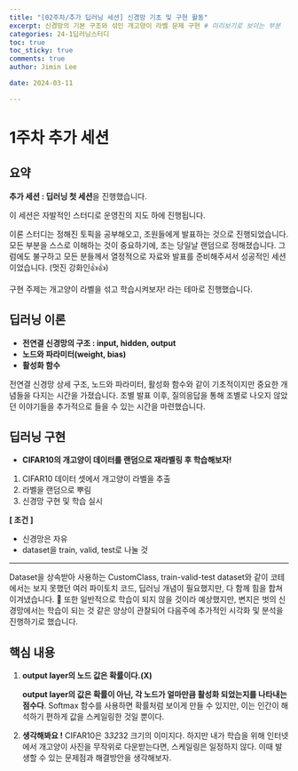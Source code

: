 ```yaml
---
title: "[02주차/추가 딥러닝 세션] 신경망 기초 및 구현 활동"
excerpt: 신경망의 기본 구조와 섞인 개고양이 라벨 문제 구현 # 미리보기로 보이는 부분
categories: 24-1딥러닝스터디
toc: true
toc_sticky: true
comments: true
author: Jimin Lee

date: 2024-03-11

---
```

# 1주차 추가 세션

## 요약

**추가 세션 : 딥러닝 첫 세션**을 진행했습니다. 

이 세션은 자발적인 스터디로 운영진의 지도 하에 진행됩니다. 

이론 스터디는 정해진 토픽을 공부해오고, 조원들에게 발표하는 것으로 진행되었습니다. 모든 부분을 스스로 이해하는 것이 중요하기에, 조는 당일날 랜덤으로 정해졌습니다. 그럼에도 불구하고 모든 분들께서 열정적으로 자료와 발표를 준비해주셔서 성공적인 세션이었습니다. (멋진 강화인👍👍) 

구현 주제는 개고양이 라벨을 섞고 학습시켜보자! 라는 테마로 진행했습니다. 

## 딥러닝 이론

- **전연결 신경망의 구조 : input, hidden, output**
- **노드와 파라미터(weight, bias)**
- **활성화 함수**

전연결 신경망 상세 구조, 노드와 파라미터, 활성화 함수와 같이 기초적이지만 중요한 개념들을 다지는 시간을 가졌습니다. 조별 발표 이후, 질의응답을 통해 조별로 나오지 않았던 이야기들을 추가적으로 들을 수 있는 시간을 마련했습니다. 

## 딥러닝 구현

- **CIFAR10의 개고양이 데이터를 랜덤으로 재라벨링 후 학습해보자!**
1. CIFAR10 데이터 셋에서 개고양이 라벨을 추출
2. 라벨을 랜덤으로 뿌림 
3. 신경망 구현 및 학습 실시 

**[ 조건 ]**

- 신경망은 자유
- dataset을 train, valid, test로 나눌 것

---

Dataset을 상속받아 사용하는 CustomClass, train-valid-test dataset와 같이 코테에서는 보지 못했던 여러 파이토치 코드, 딥러닝 개념이 필요했지만, 다 함께 힘을 합쳐 이겨냈습니다. 🙌 또한 일반적으로 학습이 되지 않을 것이라 예상했지만, 변지은 벗의 신경망에서는 학습이 되는 것 같은 양상이 관찰되어 다음주에 추가적인 시각화 및 분석을 진행하기로 했습니다. 

## 핵심 내용

1. **output layer의 노드 값은 확률이다.(X)**
    
    **output layer의 값은 확률이 아닌, 각 노드가 얼마만큼 활성화 되었는지를 나타내는 점수다**. Softmax 함수를 사용하면 확률처럼 보이게 만들 수 있지만, 이는 인간이 해석하기 편하게 값을 스케일링한 것일 뿐이다. 
    
2. **생각해봐요 !** 
CIFAR10은 3*32*32 크기의 이미지다. 하지만 내가 학습을 위해 인터넷에서 개고양이 사진을 무작위로 다운받는다면, 스케일링은 일정하지 않다. 이때 발생할 수 있는 문제점과 해결방안을 생각해보자. 
